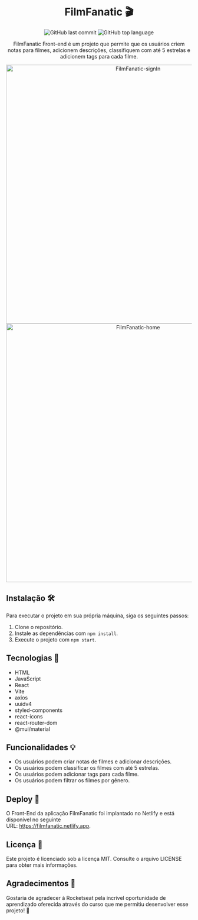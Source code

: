 <h1 align="center"> FilmFanatic 🎬</h1>

<div align="center">

  <img src="https://img.shields.io/github/last-commit/viniciuspra/FilmFanatic" alt="GitHub last commit">
  <img src="https://img.shields.io/github/languages/top/viniciuspra/FilmFanatic" alt="GitHub top language"> 

  FilmFanatic Front-end é um projeto que permite que os usuários criem notas para filmes, adicionem descrições, classifiquem com até 5 estrelas e adicionem tags para   cada filme.
  
</div>

<div align="center">
  <img width="700" alt="FilmFanatic-signIn" src="https://github.com/viniciuspra/FilmFanatic/assets/93842439/2832dde8-3c31-40bc-bd05-99f63edcae07"> <br>
  <img width="700" alt="FilmFanatic-home" src="https://github.com/viniciuspra/FilmFanatic/assets/93842439/4d92c65d-5cc8-40fd-ba3a-54e27dd2ae5f">
</div>

## Instalação 🛠️

Para executar o projeto em sua própria máquina, siga os seguintes passos:

1. Clone o repositório.
2. Instale as dependências com `npm install`.
3. Execute o projeto com `npm start`.

## Tecnologias 🚀

- HTML
- JavaScript
- React
- Vite
- axios
- uuidv4
- styled-components
- react-icons
- react-router-dom
- @mui/material

## Funcionalidades 💡

- Os usuários podem criar notas de filmes e adicionar descrições.
- Os usuários podem classificar os filmes com até 5 estrelas.
- Os usuários podem adicionar tags para cada filme.
- Os usuários podem filtrar os filmes por gênero.

## Deploy 🚀
O Front-End da aplicação FilmFanatic foi implantado no Netlify e está disponível no seguinte <br>
URL: https://filmfanatic.netlify.app.

## Licença 📝

Este projeto é licenciado sob a licença MIT. Consulte o arquivo LICENSE para obter mais informações.

## Agradecimentos 🙌

Gostaria de agradecer à Rocketseat pela incrível oportunidade de aprendizado oferecida através do curso que me permitiu desenvolver esse projeto! 🚀


